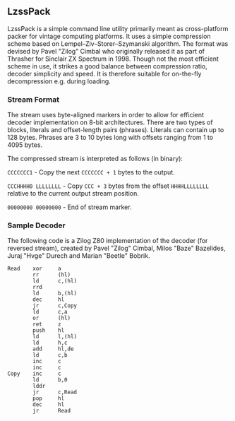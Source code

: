 ## LzssPack

LzssPack is a simple command line utility primarily meant as cross-platform packer for vintage computing platforms. It uses a simple compression scheme based on Lempel–Ziv–Storer–Szymanski algorithm. The format was devised by Pavel "Zilog" Cimbal who originally released it as part of Thrasher for Sinclair ZX Spectrum in 1998. Though not the most efficient scheme in use, it strikes a good balance between compression ratio, decoder simplicity and speed. It is therefore suitable for on-the-fly decompression e.g. during loading.

### Stream Format

The stream uses byte-aligned markers in order to allow for efficient decoder implementation on 8-bit architectures. There are two types of blocks, literals and offset-length pairs (phrases). Literals can contain up to 128 bytes. Phrases are 3 to 10 bytes long with offsets ranging from 1 to 4095 bytes.

The compressed stream is interpreted as follows (in binary):

`CCCCCCC1` - Copy the next `CCCCCCC + 1` bytes to the output.

`CCCHHHH0 LLLLLLLL` - Copy `CCC + 3` bytes from the offset `HHHHLLLLLLLL` relative to the current output stream position.

`00000000 00000000` - End of stream marker.

### Sample Decoder

The following code is a Zilog Z80 implementation of the decoder (for reversed stream), created by Pavel "Zilog" Cimbal, Milos "Baze" Bazelides, Juraj "Hvge" Durech and Marian "Beetle" Bobrik.

```
Read    xor     a
        rr      (hl)
        ld      c,(hl)
        rrd
        ld      b,(hl)
        dec     hl
        jr      c,Copy
        ld      c,a
        or      (hl)
        ret     z
        push    hl
        ld      l,(hl)
        ld      h,c
        add     hl,de
        ld      c,b
        inc     c
        inc     c
Copy    inc     c
        ld      b,0
        lddr
        jr      c,Read
        pop     hl
        dec     hl
        jr      Read
```
